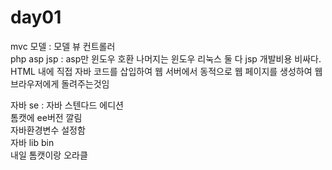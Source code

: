 # day01  
  
  
mvc 모델 : 모델 뷰 컨트롤러  
php asp jsp : asp만 윈도우 호환 나머지는 윈도우 리눅스 둘 다 jsp 개발비용 비싸다. HTML 내에 직접 자바 코드를 삽입하여 웹 서버에서 동적으로 웹 페이지를 생성하여 웹 브라우저에게 돌려주는것임  
  
자바 se : 자바 스텐다드 에디션  
톰캣에 ee버전 깔림  
자바환경변수 설정함  
자바 lib bin  
내일 톰캣이랑 오라클  
